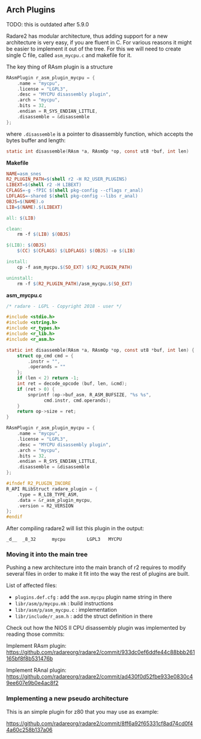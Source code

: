 ## Arch Plugins

TODO: this is outdated after 5.9.0

Radare2 has modular architecture, thus adding support for a new architecture is very easy, if you
are fluent in C. For various reasons it might be easier to implement it out of the tree. For this we
will need to create single C file, called `asm_mycpu.c` and makefile for it.

The key thing of RAsm plugin is a structure

```c
RAsmPlugin r_asm_plugin_mycpu = {
	.name = "mycpu",
	.license = "LGPL3",
	.desc = "MYCPU disassembly plugin",
	.arch = "mycpu",
	.bits = 32,
	.endian = R_SYS_ENDIAN_LITTLE,
	.disassemble = &disassemble
};
```

where `.disassemble` is a pointer to disassembly function, which accepts the bytes buffer
and length:

```c
static int disassemble(RAsm *a, RAsmOp *op, const ut8 *buf, int len)
```

**Makefile**

```makefile
NAME=asm_snes
R2_PLUGIN_PATH=$(shell r2 -H R2_USER_PLUGINS)
LIBEXT=$(shell r2 -H LIBEXT)
CFLAGS=-g -fPIC $(shell pkg-config --cflags r_anal)
LDFLAGS=-shared $(shell pkg-config --libs r_anal)
OBJS=$(NAME).o
LIB=$(NAME).$(LIBEXT)

all: $(LIB)

clean:
	rm -f $(LIB) $(OBJS)

$(LIB): $(OBJS)
	$(CC) $(CFLAGS) $(LDFLAGS) $(OBJS) -o $(LIB)

install:
	cp -f asm_mycpu.$(SO_EXT) $(R2_PLUGIN_PATH)

uninstall:
	rm -f $(R2_PLUGIN_PATH)/asm_mycpu.$(SO_EXT)
```

**asm_mycpu.c**

```c
/* radare - LGPL - Copyright 2018 - user */

#include <stdio.h>
#include <string.h>
#include <r_types.h>
#include <r_lib.h>
#include <r_asm.h>

static int disassemble(RAsm *a, RAsmOp *op, const ut8 *buf, int len) {
	struct op_cmd cmd = {
		.instr = "",
		.operands = ""
	};
	if (len < 2) return -1;
	int ret = decode_opcode (buf, len, &cmd);
	if (ret > 0) {
		snprintf (op->buf_asm, R_ASM_BUFSIZE, "%s %s",
			  cmd.instr, cmd.operands);
	}
	return op->size = ret;
}

RAsmPlugin r_asm_plugin_mycpu = {
	.name = "mycpu",
	.license = "LGPL3",
	.desc = "MYCPU disassembly plugin",
	.arch = "mycpu",
	.bits = 32,
	.endian = R_SYS_ENDIAN_LITTLE,
	.disassemble = &disassemble
};

#ifndef R2_PLUGIN_INCORE
R_API RLibStruct radare_plugin = {
	.type = R_LIB_TYPE_ASM,
	.data = &r_asm_plugin_mycpu,
	.version = R2_VERSION
};
#endif
```

After compiling radare2 will list this plugin in the output:

```
_d__  _8_32      mycpu        LGPL3   MYCPU
```

### Moving it into the main tree

Pushing a new architecture into the main branch of r2 requires to modify several files in order to make it fit into the way the rest of plugins are built.

List of affected files:

* `plugins.def.cfg` : add the `asm.mycpu` plugin name string in there
* `libr/asm/p/mycpu.mk` : build instructions
* `libr/asm/p/asm_mycpu.c` : implementation
* `libr/include/r_asm.h` : add the struct definition in there

Check out how the NIOS II CPU disassembly plugin was implemented by reading those commits:

Implement RAsm plugin:
<https://github.com/radareorg/radare2/commit/933dc0ef6ddfe44c88bbb261165bf8f8b531476b>

Implement RAnal plugin:
<https://github.com/radareorg/radare2/commit/ad430f0d52fbe933e0830c49ee607e9b0e4ac8f2>

### Implementing a new pseudo architecture

This is an simple plugin for z80 that you may use as example:

<https://github.com/radareorg/radare2/commit/8ff6a92f65331cf8ad74cd0f44a60c258b137a06>
